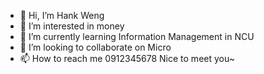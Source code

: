 - 👋 Hi, I’m Hank Weng
- 👀 I’m interested in money
- 🌱 I’m currently learning Information Management in NCU
- 💞️ I’m looking to collaborate on Micro
- 📫 How to reach me 0912345678
Nice to meet you~

<!---
Hanky2000/Hanky2000 is a ✨ special ✨ repository because its `README.md` (this file) appears on your GitHub profile.
You can click the Preview link to take a look at your changes.
--->
